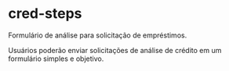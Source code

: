 # cred-steps
Formulário de análise para solicitação de empréstimos.

Usuários poderão enviar solicitações de análise de crédito em um formulário simples e objetivo.
